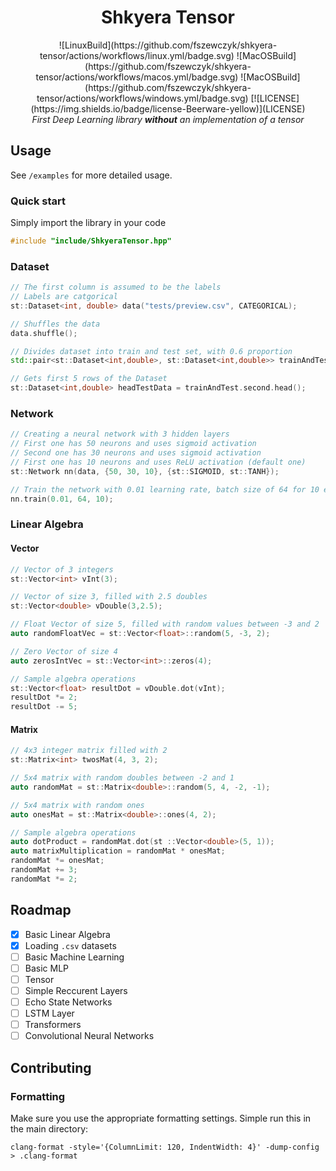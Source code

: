 <div align="center">
 
<h1>Shkyera Tensor</h1>

<div>
![LinuxBuild](https://github.com/fszewczyk/shkyera-tensor/actions/workflows/linux.yml/badge.svg) 
![MacOSBuild](https://github.com/fszewczyk/shkyera-tensor/actions/workflows/macos.yml/badge.svg) 
![MacOSBuild](https://github.com/fszewczyk/shkyera-tensor/actions/workflows/windows.yml/badge.svg) 
[![LICENSE](https://img.shields.io/badge/license-Beerware-yellow)](LICENSE) 
</div>
<i>First Deep Learning library <b>without</b> an implementation of a tensor</i>
</div>

## Usage
See `/examples` for more detailed usage.

### Quick start
Simply import the library in your code
```cpp
#include "include/ShkyeraTensor.hpp"
```

### Dataset
```cpp
// The first column is assumed to be the labels
// Labels are catgorical
st::Dataset<int, double> data("tests/preview.csv", CATEGORICAL); 

// Shuffles the data
data.shuffle();            

// Divides dataset into train and test set, with 0.6 proportion                         
std::pair<st::Dataset<int,double>, st::Dataset<int,double>> trainAndTest = data.splitIntoTrainAndTest(0.6); 

// Gets first 5 rows of the Dataset
st::Dataset<int,double> headTestData = trainAndTest.second.head(); 
```

### Network
```cpp
// Creating a neural network with 3 hidden layers
// First one has 50 neurons and uses sigmoid activation
// Second one has 30 neurons and uses sigmoid activation
// First one has 10 neurons and uses ReLU activation (default one)
st::Network nn(data, {50, 30, 10}, {st::SIGMOID, st::TANH});

// Train the network with 0.01 learning rate, batch size of 64 for 10 epochs
nn.train(0.01, 64, 10);
```

### Linear Algebra
#### Vector
```cpp
// Vector of 3 integers
st::Vector<int> vInt(3); 

// Vector of size 3, filled with 2.5 doubles
st::Vector<double> vDouble(3,2.5); 

// Float Vector of size 5, filled with random values between -3 and 2
auto randomFloatVec = st::Vector<float>::random(5, -3, 2); 

// Zero Vector of size 4
auto zerosIntVec = st::Vector<int>::zeros(4); 

// Sample algebra operations
st::Vector<float> resultDot = vDouble.dot(vInt);
resultDot *= 2; 
resultDot -= 5; 
```

#### Matrix
```cpp
// 4x3 integer matrix filled with 2
st::Matrix<int> twosMat(4, 3, 2);          

// 5x4 matrix with random doubles between -2 and 1
auto randomMat = st::Matrix<double>::random(5, 4, -2, -1); 

// 5x4 matrix with random ones
auto onesMat = st::Matrix<double>::ones(4, 2);             

// Sample algebra operations
auto dotProduct = randomMat.dot(st ::Vector<double>(5, 1)); 
auto matrixMultiplication = randomMat * onesMat;           
randomMat *= onesMat; 
randomMat += 3;
randomMat *= 2;
```

## Roadmap
- [X] Basic Linear Algebra
- [X] Loading `.csv` datasets
- [ ] Basic Machine Learning
- [ ] Basic MLP
- [ ] Tensor
- [ ] Simple Reccurent Layers
- [ ] Echo State Networks
- [ ] LSTM Layer
- [ ] Transformers
- [ ] Convolutional Neural Networks

## Contributing
### Formatting
Make sure you use the appropriate formatting settings. Simple run this in the main directory:
```
clang-format -style='{ColumnLimit: 120, IndentWidth: 4}' -dump-config > .clang-format
```
